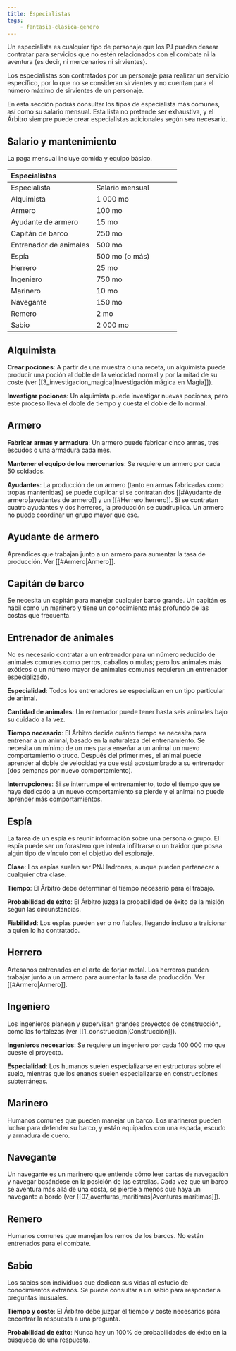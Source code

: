 ```yaml
---
title: Especialistas
tags:
    - fantasia-clasica-genero
---
```


Un especialista es cualquier tipo de personaje que los PJ puedan desear contratar para servicios que no estén relacionados con el combate ni la aventura (es decir, ni mercenarios ni sirvientes).

Los especialistas son contratados por un personaje para realizar un servicio específico, por lo que no se consideran sirvientes y no cuentan para el número máximo de sirvientes de un personaje.

En esta sección podrás consultar los tipos de especialista más comunes, así como su salario mensual. Esta lista no pretende ser exhaustiva, y el Árbitro siempre puede crear especialistas adicionales según sea necesario.

## Salario y mantenimiento
La paga mensual incluye comida y equipo básico.

| Especialistas          | <div style="width:175px" /> |
| :--------------------- | --------------------------- |
| Especialista           | Salario mensual             |
| Alquimista             | 1 000 mo                    |
| Armero                 | 100 mo                      |
| Ayudante de armero     | 15 mo                       |
| Capitán de barco       | 250 mo                      |
| Entrenador de animales | 500 mo                      |
| Espía                  | 500 mo (o más)              |
| Herrero                | 25 mo                       |
| Ingeniero              | 750 mo                      |
| Marinero               | 10 mo                       |
| Navegante              | 150 mo                      |
| Remero                 | 2 mo                        |
| Sabio                  | 2 000 mo                    |



## Alquimista
**Crear pociones**: A partir de una muestra o una receta, un alquimista puede producir una poción al doble de la velocidad normal y por la mitad de su coste (ver [[3_investigacion_magica|Investigación mágica en Magia]]).

**Investigar pociones**: Un alquimista puede investigar nuevas pociones, pero este proceso lleva el doble de tiempo y cuesta el doble de lo normal.

## Armero
**Fabricar armas y armadura**: Un armero puede fabricar cinco armas, tres escudos o una armadura cada mes.

**Mantener el equipo de los mercenarios**: Se requiere un armero por cada 50 soldados.

**Ayudantes**: La producción de un armero (tanto en armas fabricadas como tropas mantenidas) se puede duplicar si se contratan dos [[#Ayudante de armero|ayudantes de armero]] y un [[#Herrero|herrero]]. Si se contratan cuatro ayudantes y dos herreros, la producción se cuadruplica. Un armero no puede coordinar un grupo mayor que ese.

## Ayudante de armero
Aprendices que trabajan junto a un armero para aumentar la tasa de producción. Ver [[#Armero|Armero]].

## Capitán de barco
Se necesita un capitán para manejar cualquier barco grande. Un capitán es hábil como un marinero y tiene un conocimiento más profundo de las costas que frecuenta.

## Entrenador de animales
No es necesario contratar a un entrenador para un número reducido de animales comunes como perros, caballos o mulas; pero los animales más exóticos o un número mayor de animales comunes requieren un entrenador especializado.

**Especialidad**: Todos los entrenadores se especializan en un tipo particular de animal.

**Cantidad de animales**: Un entrenador puede tener hasta seis animales bajo su cuidado a la vez.

**Tiempo necesario**: El Árbitro decide cuánto tiempo se necesita para entrenar a un animal, basado en la naturaleza del entrenamiento. Se necesita un mínimo de un mes para enseñar a un animal un nuevo comportamiento o truco. Después del primer mes, el animal puede aprender al doble de velocidad ya que está acostumbrado a su entrenador (dos semanas por nuevo comportamiento).

**Interrupciones**: Si se interrumpe el entrenamiento, todo el tiempo que se haya dedicado a un nuevo comportamiento se pierde y el animal no puede aprender más comportamientos.

## Espía
La tarea de un espía es reunir información sobre una persona o grupo. El espía puede ser un forastero que intenta infiltrarse o un traidor que posea algún tipo de vínculo con el objetivo del espionaje.

**Clase**: Los espías suelen ser PNJ ladrones, aunque pueden pertenecer a cualquier otra clase.

**Tiempo**: El Árbitro debe determinar el tiempo necesario para el trabajo.

**Probabilidad de éxito**: El Árbitro juzga la probabilidad de éxito de la misión según las circunstancias.

**Fiabilidad**: Los espías pueden ser o no fiables, llegando incluso a traicionar a quien lo ha contratado.

## Herrero
Artesanos entrenados en el arte de forjar metal. Los herreros pueden trabajar junto a un armero para aumentar la tasa de producción. Ver [[#Armero|Armero]].

## Ingeniero
Los ingenieros planean y supervisan grandes proyectos de construcción, como las fortalezas (ver [[1_construccion|Construcción]]).

**Ingenieros necesarios**: Se requiere un ingeniero por cada 100 000 mo que cueste el proyecto.

**Especialidad**: Los humanos suelen especializarse en estructuras sobre el suelo, mientras que los enanos suelen especializarse en construcciones subterráneas.

## Marinero
Humanos comunes que pueden manejar un barco. Los marineros pueden luchar para defender su barco, y están equipados con una espada, escudo y armadura de cuero.

## Navegante
Un navegante es un marinero que entiende cómo leer cartas de navegación y navegar basándose en la posición de las estrellas. Cada vez que un barco se aventura más allá de una costa, se pierde a menos que haya un navegante a bordo (ver [[07_aventuras_maritimas|Aventuras marítimas]]).

## Remero
Humanos comunes que manejan los remos de los barcos. No están entrenados para el combate.

## Sabio
Los sabios son individuos que dedican sus vidas al estudio de conocimientos extraños. Se puede consultar a un sabio para responder a preguntas inusuales.

**Tiempo y coste**: El Árbitro debe juzgar el tiempo y coste necesarios para encontrar la respuesta a una pregunta.

**Probabilidad de éxito**: Nunca hay un 100% de probabilidades de éxito en la búsqueda de una respuesta.
